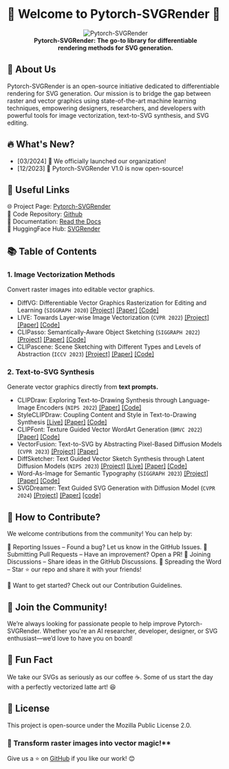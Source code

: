 # 🚀 Welcome to Pytorch-SVGRender 🎨

<figure align="center">
<img src="/assets/cover.png" alt="Pytorch-SVGRender">
<figcaption><b>Pytorch-SVGRender: The go-to library for differentiable rendering methods for SVG generation.</b></figcaption>
</figure>

## 🌟 About Us

Pytorch-SVGRender is an open-source initiative dedicated to differentiable rendering for SVG generation.
Our mission is to bridge the gap between raster and vector graphics using state-of-the-art machine learning techniques,
empowering designers, researchers, and developers with powerful tools for image vectorization, text-to-SVG synthesis,
and SVG editing.

## 🔥 What's New?

- [03/2024] 🎉 We officially launched our organization!
- [12/2023] 🚀 Pytorch-SVGRender V1.0 is now open-source!

## 🔗 Useful Links

🌐 Project Page: [Pytorch-SVGRender](https://ximinng.github.io/PyTorch-SVGRender-project/) <br/>
📁 Code Repository: [Github](https://github.com/ximinng/PyTorch-SVGRender) <br/>
📄 Documentation: [Read the Docs](https://pytorch-svgrender.readthedocs.io/en/latest/index.html) <br/>
🤗 HuggingFace Hub: [SVGRender](https://huggingface.co/SVGRender)

## 📚 Table of Contents

### 1. Image Vectorization Methods

Convert raster images into editable vector graphics.

- DiffVG: Differentiable Vector Graphics Rasterization for Editing and Learning (`SIGGRAPH 2020`)
  [[Project]](https://people.csail.mit.edu/tzumao/diffvg/) [[Paper]](https://cseweb.ucsd.edu/~tzli/diffvg/diffvg.pdf) [[Code]](https://github.com/BachiLi/diffvg)
- LIVE: Towards Layer-wise Image Vectorization (`CVPR 2022`)
  [[Project]](https://ma-xu.github.io/LIVE/) [[Paper]](https://ma-xu.github.io/LIVE/index_files/CVPR22_LIVE_main.pdf) [[Code]](https://github.com/Picsart-AI-Research/LIVE-Layerwise-Image-Vectorization)
- CLIPasso: Semantically-Aware Object Sketching (`SIGGRAPH 2022`)
  [[Project]](https://clipasso.github.io/clipasso/) [[Paper]](https://arxiv.org/abs/2202.05822) [[Code]](https://github.com/yael-vinker/CLIPasso)
- CLIPascene: Scene Sketching with Different Types and Levels of Abstraction (`ICCV 2023`)
  [[Project]](https://clipascene.github.io/CLIPascene/) [[Paper]](https://arxiv.org/abs/2211.17256) [[Code]](https://github.com/yael-vinker/SceneSketch)

### 2. Text-to-SVG Synthesis

Generate vector graphics directly from **text prompts.**

- CLIPDraw: Exploring Text-to-Drawing Synthesis through Language-Image Encoders (`NIPS 2022`)
  [[Paper]](https://arxiv.org/abs/2106.14843) [[Code]](https://github.com/kvfrans/clipdraw)
- StyleCLIPDraw: Coupling Content and Style in Text-to-Drawing Synthesis
  [[Live]](https://slideslive.com/38970834/styleclipdraw-coupling-content-and-style-in-texttodrawing-synthesis?ref=account-folder-92044-folders) [[Paper]](https://arxiv.org/abs/2202.12362) [[Code]](https://github.com/pschaldenbrand/StyleCLIPDraw)
- CLIPFont: Texture Guided Vector WordArt Generation (`BMVC 2022`)
  [[Paper]](https://bmvc2022.mpi-inf.mpg.de/0543.pdf) [[Code]](https://github.com/songyiren98/CLIPFont)
- VectorFusion: Text-to-SVG by Abstracting Pixel-Based Diffusion Models (`CVPR 2023`)
  [[Project]](https://vectorfusion.github.io/) [[Paper]](https://openaccess.thecvf.com/content/CVPR2023/papers/Jain_VectorFusion_Text-to-SVG_by_Abstracting_Pixel-Based_Diffusion_Models_CVPR_2023_paper.pdf)
- DiffSketcher: Text Guided Vector Sketch Synthesis through Latent Diffusion Models (`NIPS 2023`)
  [[Project]](https://ximinng.github.io/DiffSketcher-project/) [[Live]](https://neurips.cc/virtual/2023/poster/72425) [[Paper]](https://arxiv.org/abs/2306.14685) [[Code]](https://github.com/ximinng/DiffSketcher)
- Word-As-Image for Semantic Typography (`SIGGRAPH 2023`)
  [[Project]](https://wordasimage.github.io/Word-As-Image-Page/) [[Paper]](https://arxiv.org/abs/2303.01818) [[Code]](https://github.com/Shiriluz/Word-As-Image)
- SVGDreamer: Text Guided SVG Generation with Diffusion Model (`CVPR 2024`)
  [[Project]](https://ximinng.github.io/SVGDreamer-project/) [[Paper]](https://arxiv.org/abs/2312.16476) [[code]](https://github.com/ximinng/SVGDreamer)

## 🌟 How to Contribute?

We welcome contributions from the community! You can help by:

🔹 Reporting Issues – Found a bug? Let us know in the GitHub Issues.
🔹 Submitting Pull Requests – Have an improvement? Open a PR!
🔹 Joining Discussions – Share ideas in the GitHub Discussions.
🔹 Spreading the Word – Star ⭐ our repo and share it with your friends!

🚀 Want to get started? Check out our Contribution Guidelines.

## 🙌 Join the Community!

We’re always looking for passionate people to help improve Pytorch-SVGRender. Whether you're an AI researcher,
developer, designer, or SVG enthusiast—we’d love to have you on board!

## 🎉 Fun Fact

We take our SVGs as seriously as our coffee ☕. Some of us start the day with a perfectly vectorized latte art! 😆

## 📜 License

This project is open-source under the Mozilla Public License 2.0.

### 🚀 Transform raster images into vector magic!**

Give us a ⭐ on [GitHub](https://github.com/ximinng/PyTorch-SVGRender) if you like our work! 😊